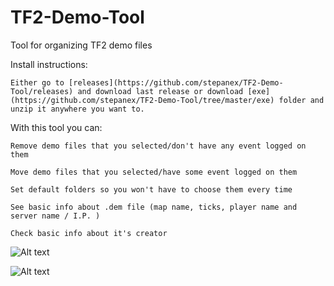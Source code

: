 # TF2-Demo-Tool
Tool for organizing TF2 demo files

Install instructions:

    Either go to [releases](https://github.com/stepanex/TF2-Demo-Tool/releases) and download last release or download [exe](https://github.com/stepanex/TF2-Demo-Tool/tree/master/exe) folder and unzip it anywhere you want to.

With this tool you can:

    Remove demo files that you selected/don't have any event logged on them
    
    Move demo files that you selected/have some event logged on them
    
    Set default folders so you won't have to choose them every time
    
    See basic info about .dem file (map name, ticks, player name and server name / I.P. )
    
    Check basic info about it's creator


![Alt text](http://i.imgur.com/X9Q0uHw.png "")

![Alt text](http://i.imgur.com/VRviZZl.png "")
